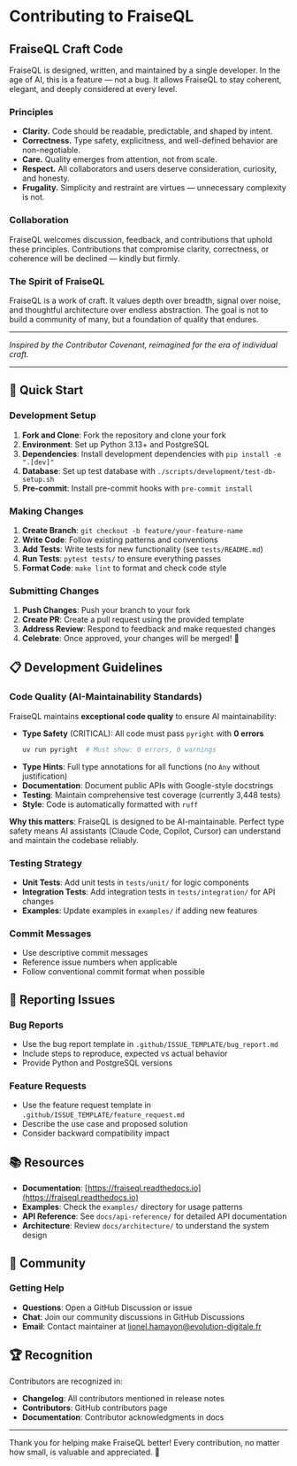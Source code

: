 # Contributing to FraiseQL

## FraiseQL Craft Code

FraiseQL is designed, written, and maintained by a single developer.
In the age of AI, this is a feature — not a bug.
It allows FraiseQL to stay coherent, elegant, and deeply considered at every level.

### Principles

- **Clarity.** Code should be readable, predictable, and shaped by intent.
- **Correctness.** Type safety, explicitness, and well-defined behavior are non-negotiable.
- **Care.** Quality emerges from attention, not from scale.
- **Respect.** All collaborators and users deserve consideration, curiosity, and honesty.
- **Frugality.** Simplicity and restraint are virtues — unnecessary complexity is not.

### Collaboration

FraiseQL welcomes discussion, feedback, and contributions that uphold these principles.
Contributions that compromise clarity, correctness, or coherence will be declined — kindly but firmly.

### The Spirit of FraiseQL

FraiseQL is a work of craft.
It values depth over breadth, signal over noise, and thoughtful architecture over endless abstraction.
The goal is not to build a community of many, but a foundation of quality that endures.

---

*Inspired by the Contributor Covenant, reimagined for the era of individual craft.*

---

## 🚀 Quick Start

### Development Setup
1. **Fork and Clone**: Fork the repository and clone your fork
2. **Environment**: Set up Python 3.13+ and PostgreSQL
3. **Dependencies**: Install development dependencies with `pip install -e ".[dev]"`
4. **Database**: Set up test database with `./scripts/development/test-db-setup.sh`
5. **Pre-commit**: Install pre-commit hooks with `pre-commit install`

### Making Changes
1. **Create Branch**: `git checkout -b feature/your-feature-name`
2. **Write Code**: Follow existing patterns and conventions
3. **Add Tests**: Write tests for new functionality (see `tests/README.md`)
4. **Run Tests**: `pytest tests/` to ensure everything passes
5. **Format Code**: `make lint` to format and check code style

### Submitting Changes
1. **Push Changes**: Push your branch to your fork
2. **Create PR**: Create a pull request using the provided template
3. **Address Review**: Respond to feedback and make requested changes
4. **Celebrate**: Once approved, your changes will be merged! 🎉

## 📋 Development Guidelines

### Code Quality (AI-Maintainability Standards)

FraiseQL maintains **exceptional code quality** to ensure AI maintainability:

- **Type Safety** (CRITICAL): All code must pass `pyright` with **0 errors**
  ```bash
  uv run pyright  # Must show: 0 errors, 0 warnings
  ```
- **Type Hints**: Full type annotations for all functions (no `Any` without justification)
- **Documentation**: Document public APIs with Google-style docstrings
- **Testing**: Maintain comprehensive test coverage (currently 3,448 tests)
- **Style**: Code is automatically formatted with `ruff`

**Why this matters**: FraiseQL is designed to be AI-maintainable. Perfect type safety means AI assistants (Claude Code, Copilot, Cursor) can understand and maintain the codebase reliably.

### Testing Strategy
- **Unit Tests**: Add unit tests in `tests/unit/` for logic components
- **Integration Tests**: Add integration tests in `tests/integration/` for API changes
- **Examples**: Update examples in `examples/` if adding new features

### Commit Messages
- Use descriptive commit messages
- Reference issue numbers when applicable
- Follow conventional commit format when possible

## 🐛 Reporting Issues

### Bug Reports
- Use the bug report template in `.github/ISSUE_TEMPLATE/bug_report.md`
- Include steps to reproduce, expected vs actual behavior
- Provide Python and PostgreSQL versions

### Feature Requests
- Use the feature request template in `.github/ISSUE_TEMPLATE/feature_request.md`
- Describe the use case and proposed solution
- Consider backward compatibility impact

## 📚 Resources

- **Documentation**: [https://fraiseql.readthedocs.io](https://fraiseql.readthedocs.io)
- **Examples**: Check the `examples/` directory for usage patterns
- **API Reference**: See `docs/api-reference/` for detailed API documentation
- **Architecture**: Review `docs/architecture/` to understand the system design

## 🤝 Community

### Getting Help
- **Questions**: Open a GitHub Discussion or issue
- **Chat**: Join our community discussions in GitHub Discussions
- **Email**: Contact maintainer at lionel.hamayon@evolution-digitale.fr

## 🏆 Recognition

Contributors are recognized in:
- **Changelog**: All contributors mentioned in release notes
- **Contributors**: GitHub contributors page
- **Documentation**: Contributor acknowledgments in docs

---

Thank you for helping make FraiseQL better! Every contribution, no matter how small, is valuable and appreciated. 💙
